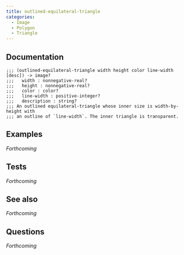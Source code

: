 ```yaml
---
title: outlined-equilateral-triangle
categories: 
  - Image
  - Polygon
  - Triangle
---
```

## Documentation

```
;;; (outlined-equilateral-triangle width height color line-width [desc]) -> image?
;;;   width : nonnegative-real?
;;;   height : nonnegative-real?
;;;   color : color?
;;;   line-width : positive-integer?
;;;   description : string?
;;; An outlined equilateral-triangle whose inner size is width-by-height with
;;; an outline of `line-width`. The inner triangle is transparent.
```

## Examples

_Forthcoming_

## Tests

_Forthcoming_

## See also

_Forthcoming_

## Questions

_Forthcoming_

